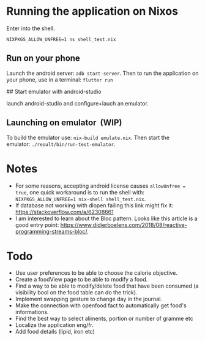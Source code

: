 # Running the application on Nixos

Enter into the shell.

```
NIXPKGS_ALLOW_UNFREE=1 ns shell_test.nix
```

## Run on your phone

Launch the android server: `adb start-server`.
Then to run the application on your phone, use in a terminal: `flutter run`

## Start emulator with android-studio

launch android-studio and configure+lauch an emulator.

## Launching on emulator  (**WIP**)

To build the emulator use: `nix-build emulate.nix`.
Then start the emulator: `./result/bin/run-test-emulator`.

# Notes

- For some reasons, accepting android license causes `allowUnfree = true`, one quick workaround is to run the shell with: `NIXPKGS_ALLOW_UNFREE=1 nix-shell shell_test.nix`.
- If database not working with dlopen failing this link might fix it: https://stackoverflow.com/a/62308661
- I am interested to learn about the Bloc pattern. Looks like this article is a good entry point: https://www.didierboelens.com/2018/08/reactive-programming-streams-bloc/.

# Todo

- Use user preferences to be able to choose the calorie objective.
- Create a foodView page to be able to modify a food.
- Find a way to be able to modify/delete food that have been consumed (a visibility bool on the food table can do the trick).
- Implement swapping gesture to change day in the journal.
- Make the connection with openfood fact to automatically get food's informations.
- Find the best way to select aliments, portion or number of gramme etc
- Localize the application eng/fr.
- Add food details (lipid, iron etc)
